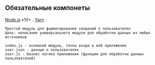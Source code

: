 ## Обязательные компонеты 
 [Node.js](https://nodejs.org/) v10+ .
 [Yarn](https://classic.yarnpkg.com/en/docs/install/) .

```
Простой модуль для форматирования сведений о пользователях
Цель: написание универсального модуля для обработки данных из любых источников
```
```
index.js - основной модуль, точка входа в веб приложение
user.json - данные о пользователях
user.js - бизнес логика приложения (функции для обработки данных пользователей)
```
